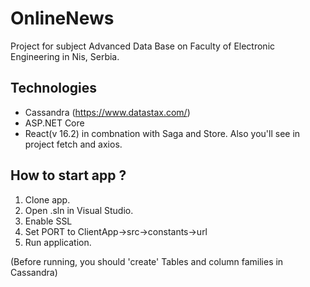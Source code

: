 # OnlineNews
Project for subject Advanced Data Base on Faculty of Electronic Engineering in Nis, Serbia.

## Technologies
* Cassandra (https://www.datastax.com/)
* ASP.NET Core 
* React(v 16.2) in combnation with Saga and Store. Also you'll see in project fetch and axios.

## How to start app ?
1. Clone app.
2. Open .sln in Visual Studio.
3. Enable SSL
4. Set PORT to ClientApp->src->constants->url
5. Run application.

(Before running, you should 'create' Tables and column families in Cassandra)
